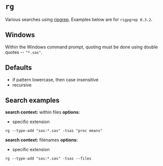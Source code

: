 # `rg`

Various searches using [ripgrep](https://github.com/BurntSushi/ripgrep).  Examples below are for `rigpgrep 0.3.2`.

## Windows
Within the Windows command prompt, quoting must be done using double quotes -- `"*.sas"`.

## Defaults
* if pattern lowercase, then case insensitive
* recursive

## Search examples

**search context:** within files
**options:**
* specific extension

```
rg --type-add "sas:*.sas" -tsas "proc means"
```

**search context:** filenames
**options:**
* specific extension

```
rg --type-add "sas:*.sas" -tsas --files
```
